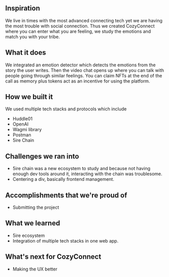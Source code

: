 ## Inspiration

We live in times with the most advanced connecting tech yet we are having the most trouble with social connection. Thus we created CozyConnect where you can enter what you are feeling, we study the emotions and match you with your tribe.

## What it does

We integrated an emotion detector which detects the emotions from the story the user writes. Then the video chat opens up where you can talk with people going through similar feelings. You can claim NFTs at the end of the call as memory plus tokens act as an incentive for using the platform.

## How we built it

We used multiple tech stacks and protocols which include

- Huddle01
- OpenAI
- Wagmi library
- Postman
- 5ire Chain

## Challenges we ran into

- 5ire chain was a new ecosystem to study and because not having enough dev tools around it, interacting with the chain was troublesome.
- Centering a div, basically frontend management.

## Accomplishments that we're proud of

- Submitting the project

## What we learned

- 5ire ecosystem
- Integration of multiple tech stacks in one web app.

## What's next for CozyConnect

- Making the UX better
